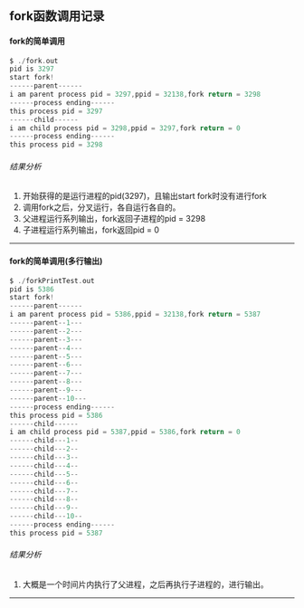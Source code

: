 ## fork函数调用记录
#### fork的简单调用
~~~c
$ ./fork.out 
pid is 3297
start fork!
------parent------
i am parent process pid = 3297,ppid = 32138,fork return = 3298
------process ending------
this process pid = 3297
------child------
i am child process pid = 3298,ppid = 3297,fork return = 0
------process ending------
this process pid = 3298
~~~
###### 结果分析
1. 开始获得的是运行进程的pid(3297)，且输出start fork时没有进行fork
2. 调用fork之后，分叉运行，各自运行各自的。
3. 父进程运行系列输出，fork返回子进程的pid = 3298
4. 子进程运行系列输出，fork返回pid = 0
- - -

#### fork的简单调用(多行输出)
~~~c
$ ./forkPrintTest.out 
pid is 5386
start fork!
------parent------
i am parent process pid = 5386,ppid = 32138,fork return = 5387
------parent--1---
------parent--2---
------parent--3---
------parent--4---
------parent--5---
------parent--6---
------parent--7---
------parent--8---
------parent--9---
------parent--10---
------process ending------
this process pid = 5386
------child------
i am child process pid = 5387,ppid = 5386,fork return = 0
------child---1--
------child---2--
------child---3--
------child---4--
------child---5--
------child---6--
------child---7--
------child---8--
------child---9--
------child---10--
------process ending------
this process pid = 5387
~~~
###### 结果分析
1. 大概是一个时间片内执行了父进程，之后再执行子进程的，进行输出。
- - -